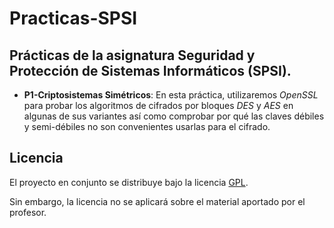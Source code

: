 Practicas-SPSI  
========================

Prácticas de la asignatura Seguridad y Protección de Sistemas Informáticos (SPSI).  
------------------------

- **P1-Criptosistemas Simétricos**: En esta práctica, utilizaremos *OpenSSL* para probar los algoritmos de cifrados por bloques *DES* y *AES* en algunas de sus variantes así como comprobar por qué las claves débiles y semi-débiles no son convenientes usarlas para el cifrado.  
<!--- "- **P2-**: .  " -->

Licencia  
------------------------
El proyecto en conjunto se distribuye bajo la licencia [GPL](https://github.com/oxcar103/Practicas-ROS/blob/master/LICENSE).  

Sin embargo, la licencia no se aplicará sobre el material aportado por el profesor.  

